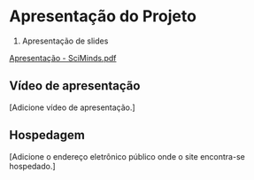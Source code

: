 # Apresentação do Projeto

1. Apresentação de slides

[Apresentação - SciMinds.pdf](https://github.com/ICEI-PUC-Minas-PMV-ADS/pmv-ads-2023-2-e1-proj-web-t14-sciminds/blob/main/documentos/img/ScimindsPDF.pdf)


## Vídeo de apresentação

[Adicione vídeo de apresentação.]

## Hospedagem

[Adicione o endereço eletrônico público onde o site encontra-se hospedado.]
